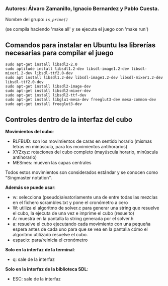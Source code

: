 ### Autores: Álvaro Zamanillo, Ignacio Bernardez y Pablo Cuesta.
Nombre del grupo: *`is_prime()`*

(se compila haciendo 'make all' y se ejecuta el juego con 'make run')

## Comandos para instalar en Ubuntu lsa librerías necesarias para compilar el juego
```
sudo apt-get install libsdl2-2.0
sudo aptitude install libsdl1.2-dev libsdl-image1.2-dev libsdl-mixer1.2-dev libsdl-ttf2.0-dev
sudo apt install libsdl1.2-dev libsdl-image1.2-dev libsdl-mixer1.2-dev libsdl-ttf2.0-dev
sudo apt-get install libsdl2-image-dev
sudo apt-get install libsdl2-mixer-dev 
sudo apt-get install libsdl2-ttf-dev 
sudo apt-get install libglu1-mesa-dev freeglut3-dev mesa-common-dev
sudo apt-get install freeglut3-dev
```

## Controles dentro de la interfaz del cubo 

**Movimientos del cubo**:
* RLFBUD: son los movimientos de caras en sentido horario (mismas letras en minúscula, para los movimientos antihorarios)
* XYZxyz: rotaciones del cubo completo (mayúscula horario, minúscula antihorario)
* MESmes: mueven las capas centrales
	
Todos estos movimientos son considerados estándar y se conocen como "Singmaster notation".

**Además se puede usar**: 
* w: selecciona (pseudo)aleatoriamente una de entre todas las mezclas en el fichero scrambles.txt y pone el cronómetro a cero
* W: utiliza el algoritmo de solver.c para generar una string que resuelve el cubo, la ejecuta de una vez e imprime el cubo (resuelto)
* A: muestra en la pantalla la string generada por el solver.h
* a: resuelve el cubo ejecutando cada movimiento con una pequeña espera antes de cada uno para que se vea en la pantalla cómo el algoritmo utilizado resuelve el cubo.
* espacio: para/reinicia el cronómetro

**Solo en la interfaz de la terminal**:
* q: sale de la interfaz

**Solo en la interfaz de la biblioteca SDL**:
*  ESC: sale de la interfaz
